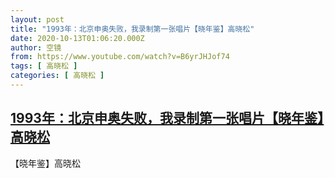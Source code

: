 ```yaml
---
layout: post
title: "1993年：北京申奥失败，我录制第一张唱片【晓年鉴】高晓松"
date: 2020-10-13T01:06:20.000Z
author: 空镜
from: https://www.youtube.com/watch?v=B6yrJHJof74
tags: [ 高晓松 ]
categories: [ 高晓松 ]
---
```

<!--1602551180000-->
[1993年：北京申奥失败，我录制第一张唱片【晓年鉴】高晓松](https://www.youtube.com/watch?v=B6yrJHJof74)
------

<div>
【晓年鉴】高晓松
</div>
